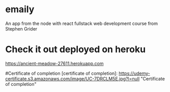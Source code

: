 # emaily
An app from the node with react fullstack web development course from Stephen Grider

# Check it out deployed on heroku
https://ancient-meadow-27611.herokuapp.com

#Certificate of completion 
[certificate of completion]: https://udemy-certificate.s3.amazonaws.com/image/UC-7DRCLM5E.jpg?l=null "Certificate of completion"

